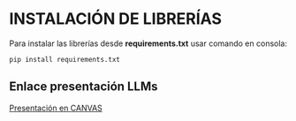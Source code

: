 INSTALACIÓN DE LIBRERÍAS
==================

Para instalar las librerías desde **requirements.txt** usar comando en consola:

<code>pip install requirements.txt</code>

Enlace presentación LLMs
-----------------

[Presentación en CANVAS](https://www.canva.com/design/DAF1r2IrE-o/FFuItifwSNehN1ofEPpPcQ/view?utm_content=DAF1r2IrE-o&utm_campaign=designshare&utm_medium=link&utm_source=editor)
